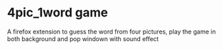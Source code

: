 # 4pic_1word game 
A firefox extension to guess the word from four pictures, play the game in both background and pop windown with sound effect
